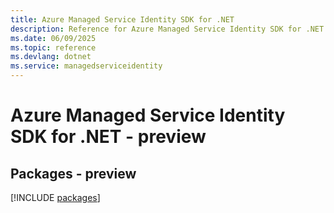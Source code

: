 ```yaml
---
title: Azure Managed Service Identity SDK for .NET
description: Reference for Azure Managed Service Identity SDK for .NET
ms.date: 06/09/2025
ms.topic: reference
ms.devlang: dotnet
ms.service: managedserviceidentity
---
```

# Azure Managed Service Identity SDK for .NET - preview
## Packages - preview
[!INCLUDE [packages](managed-service-identity-index.md)]